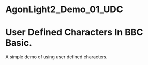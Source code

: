 # AgonLight2_Demo_01_UDC
# User Defined Characters In BBC Basic.
A simple demo of using user defined characters.
